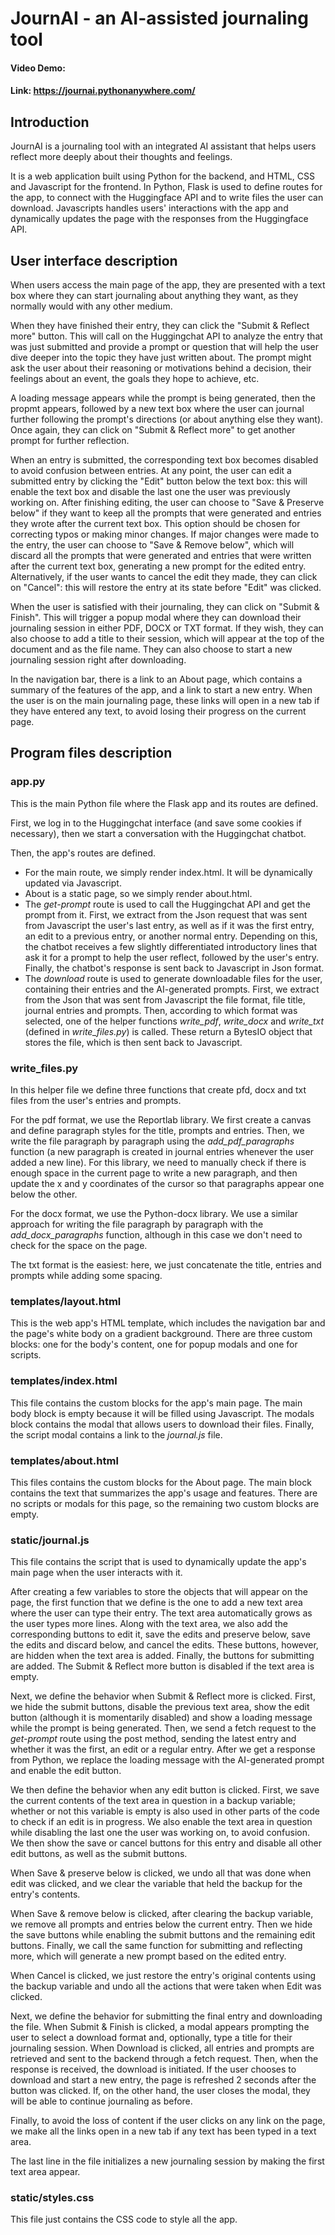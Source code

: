 # JournAI - an AI-assisted journaling tool

#### Video Demo:  <URL HERE>

#### Link: https://journai.pythonanywhere.com/

## Introduction
JournAI is a journaling tool with an integrated AI assistant that helps users reflect more deeply about their thoughts and feelings. 

It is a web application built using Python for the backend, and HTML, CSS and Javascript for the frontend. In Python, Flask is used to define routes for the app, to connect with the Huggingface API and to write files the user can download. Javascripts handles users' interactions with the app and dynamically updates the page with the responses from the Huggingface API.

## User interface description
When users access the main page of the app, they are presented with a text box where they can start journaling about anything they want, as they normally would with any other medium.

When they have finished their entry, they can click the "Submit & Reflect more" button. This will call on the Huggingchat API to analyze the entry that was just submitted and provide a prompt or question that will help the user dive deeper into the topic they have just written about. The prompt might ask the user about their reasoning or motivations behind a decision, their feelings about an event, the goals they hope to achieve, etc.

A loading message appears while the prompt is being generated, then the propmt appears, followed by a new text box where the user can journal further following the prompt's directions (or about anything else they want). Once again, they can click on "Submit & Reflect more" to get another prompt for further reflection.

When an entry is submitted, the corresponding text box becomes disabled to avoid confusion between entries. At any point, the user can edit a submitted entry by clicking the "Edit" button below the text box: this will enable the text box and disable the last one the user was previously working on. After finishing editing, the user can choose to "Save & Preserve below" if they want to keep all the prompts that were generated and entries they wrote after the current text box. This option should be chosen for correcting typos or making minor changes. If major changes were made to the entry, the user can choose to "Save & Remove below", which will discard all the prompts that were generated and entries that were written after the current text box, generating a new prompt for the edited entry. Alternatively, if the user wants to cancel the edit they made, they can click on "Cancel": this will restore the entry at its state before "Edit" was clicked.

When the user is satisfied with their journaling, they can click on "Submit & Finish". This will trigger a popup modal where they can download their journaling session in either PDF, DOCX or TXT format. If they wish, they can also choose to add a title to their session, which will appear at the top of the document and as the file name. They can also choose to start a new journaling session right after downloading.

In the navigation bar, there is a link to an About page, which contains a summary of the features of the app, and a link to start a new entry. When the user is on the main journaling page, these links will open in a new tab if they have entered any text, to avoid losing their progress on the current page.

## Program files description
### app.py
This is the main Python file where the Flask app and its routes are defined.

First, we log in to the Huggingchat interface (and save some cookies if necessary), then we start a conversation with the Huggingchat chatbot.

Then, the app's routes are defined.
- For the main route, we simply render index.html. It will be dynamically updated via Javascript.
- About is a static page, so we simply render about.html.
- The *get-prompt* route is used to call the Huggingchat API and get the prompt from it. First, we extract from the Json request that was sent from Javascript the user's last entry, as well as if it was the first entry, an edit to a previous entry, or another normal entry. Depending on this, the chatbot receives a few slightly differentiated introductory lines that ask it for a prompt to help the user reflect, followed by the user's entry. Finally, the chatbot's response is sent back to Javascript in Json format.
- The *download* route is used to generate downloadable files for the user, containing their entries and the AI-generated prompts. First, we extract from the Json that was sent from Javascript the file format, file title, journal entries and prompts. Then, according to which format was selected, one of the helper functions *write_pdf*, *write_docx* and *write_txt* (defined in *write_files.py*) is called. These return a BytesIO object that stores the file, which is then sent back to Javascript.

### write_files.py
In this helper file we define three functions that create pfd, docx and txt files from the user's entries and prompts.

For the pdf format, we use the Reportlab library. We first create a canvas and define paragraph styles for the title, prompts and entries. Then, we write the file paragraph by paragraph using the *add_pdf_paragraphs* function (a new paragraph is created in journal entries whenever the user added a new line). For this library, we need to manually check if there is enough space in the current page to write a new paragraph, and then update the x and y coordinates of the cursor so that paragraphs appear one below the other.

For the docx format, we use the Python-docx library. We use a similar approach for writing the file paragraph by paragraph with the *add_docx_paragraphs* function, although in this case we don't need to check for the space on the page.

The txt format is the easiest: here, we just concatenate the title, entries and prompts while adding some spacing.

### templates/layout.html
This is the web app's HTML template, which includes the navigation bar and the page's white body on a gradient background. There are three custom blocks: one for the body's content, one for popup modals and one for scripts.

### templates/index.html
This file contains the custom blocks for the app's main page. The main body block is empty because it will be filled using Javascript. The modals block contains the modal that allows users to download their files. Finally, the script modal contains a link to the *journal.js* file.

### templates/about.html
This files contains the custom blocks for the About page. The main block contains the text that summarizes the app's usage and features. There are no scripts or modals for this page, so the remaining two custom blocks are empty.

### static/journal.js
This file contains the script that is used to dynamically update the app's main page when the user interacts with it.

After creating a few variables to store the objects that will appear on the page, the first function that we define is the one to add a new text area where the user can type their entry. The text area automatically grows as the user types more lines. Along with the text area, we also add the corresponding buttons to edit it, save the edits and preserve below, save the edits and discard below, and cancel the edits. These buttons, however, are hidden when the text area is added. Finally, the buttons for submitting are added. The Submit & Reflect more button is disabled if the text area is empty.

Next, we define the behavior when Submit & Reflect more is clicked. First, we hide the submit buttons, disable the previous text area, show the edit button (although it is momentarily disabled) and show a loading message while the prompt is being generated. Then, we send a fetch request to the *get-prompt* route using the post method, sending the latest entry and whether it was the first, an edit or a regular entry. After we get a response from Python, we replace the loading message with the AI-generated prompt and enable the edit button.

We then define the behavior when any edit button is clicked. First, we save the current contents of the text area in question in a backup variable; whether or not this variable is empty is also used in other parts of the code to check if an edit is in progress. We also enable the text area in question while disabling the last one the user was working on, to avoid confusion. We then show the save or cancel buttons for this entry and disable all other edit buttons, as well as the submit buttons.

When Save & preserve below is clicked, we undo all that was done when edit was clicked, and we clear the variable that held the backup for the entry's contents.

When Save & remove below is clicked, after clearing the backup variable, we remove all prompts and entries below the current entry. Then we hide the save buttons while enabling the submit buttons and the remaining edit buttons. Finally, we call the same function for submitting and reflecting more, which will generate a new prompt based on the edited entry.

When Cancel is clicked, we just restore the entry's original contents using the backup variable and undo all the actions that were taken when Edit was clicked.

Next, we define the behavior for submitting the final entry and downloading the file. When Submit & Finish is clicked, a modal appears prompting the user to select a download format and, optionally, type a title for their journaling session. When Download is clicked, all entries and prompts are retrieved and sent to the backend through a fetch request. Then, when the response is received, the download is initiated. If the user chooses to download and start a new entry, the page is refreshed 2 seconds after the button was clicked. If, on the other hand, the user closes the modal, they will be able to continue journaling as before.

Finally, to avoid the loss of content if the user clicks on any link on the page, we make all the links open in a new tab if any text has been typed in a text area.

The last line in the file initializes a new journaling session by making the first text area appear.

### static/styles.css
This file just contains the CSS code to style all the app.